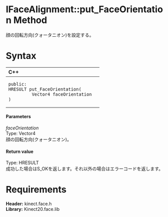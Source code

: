 IFaceAlignment::put\_FaceOrientation Method  
===========================================  

顔の回転方向(クォータニオン)を設定する。 <span id="syntaxSection"></span>

Syntax  
======  

<table>
<colgroup>
<col width="100%" />
</colgroup>
<thead>
<tr class="header">
<th align="left">C++</th>
</tr>
</thead>
<tbody>
<tr class="odd">
<td align="left"><pre><code>public:  
HRESULT put_FaceOrientation(  
         Vector4 faceOrientation  
)</code></pre></td>
</tr>
</tbody>
</table>

<span id="ID4EG"></span>
#### Parameters  

*faceOrientation*    
Type: Vector4  
顔の回転方向(クォータニオン)。  

<span id="ID4EP"></span>
#### Return value  

Type: HRESULT  
成功した場合はS\_OKを返します。それ以外の場合はエラーコードを返します。  

<span id="requirements"></span>

Requirements  
============  

**Header:** kinect.face.h  
**Library:** Kinect20.face.lib  



<!--Please do not edit the data in the comment block below.-->
<!--
TOCTitle : put_FaceOrientation Method
RLTitle : IFaceAlignment::put_FaceOrientation Method
KeywordK : put_FaceOrientation method
KeywordK : IFaceAlignment::put_FaceOrientation method
KeywordF : IFaceAlignment::put_FaceOrientation
KeywordF : put_FaceOrientation
KeywordF : Microsoft.Kinect.face.IFaceAlignment.put_FaceOrientation(Vector4)
KeywordA : M:Microsoft.Kinect.face.IFaceAlignment.put_FaceOrientation(Vector4)
AssetID : M:Microsoft.Kinect.face.IFaceAlignment.put_FaceOrientation(Vector4)
Locale : en-us
CommunityContent : 1
APIType : Managed
APILocation : 
APIName : Microsoft.Kinect.face.IFaceAlignment::put_FaceOrientation
TargetOS : Windows
TopicType : kbSyntax
DevLang : C++
DocSet : K4Wv2
ProjType : K4Wv2Proj
Technology : Kinect for Windows
Product : Kinect for Windows SDK v2
productversion : 20
-->
